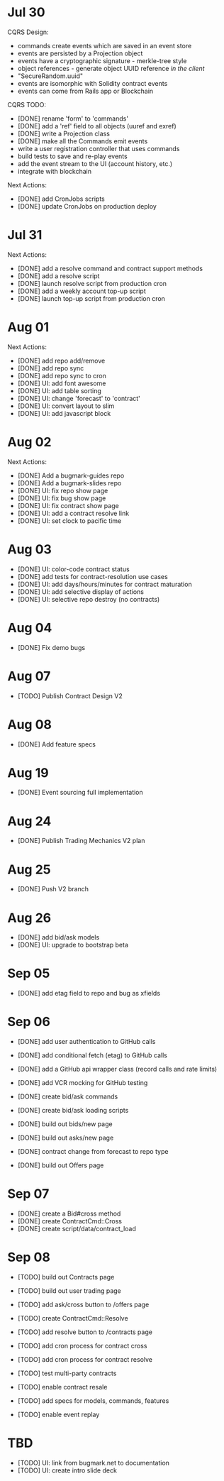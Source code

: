 # Jul 30

CQRS Design:
- commands create events which are saved in an event store
- events are persisted by a Projection object
- events have a cryptographic signature - merkle-tree style
- object references - generate object UUID reference *in the client*
- "SecureRandom.uuid"
- events are isomorphic with Solidity contract events
- events can come from Rails app or Blockchain
 
CQRS TODO:
- [DONE] rename 'form' to 'commands'
- [DONE] add a 'ref' field to all objects (uuref and exref)
- [DONE] write a Projection class
- [DONE] make all the Commands emit events
- write a user registration controller that uses commands
- build tests to save and re-play events
- add the event stream to the UI (account history, etc.)
- integrate with blockchain

Next Actions:
- [DONE] add CronJobs scripts
- [DONE] update CronJobs on production deploy

# Jul 31

Next Actions:
- [DONE] add a resolve command and contract support methods
- [DONE] add a resolve script
- [DONE] launch resolve script from production cron
- [DONE] add a weekly account top-up script
- [DONE] launch top-up script from production cron

# Aug 01

Next Actions:
- [DONE] add repo add/remove
- [DONE] add repo sync
- [DONE] add repo sync to cron
- [DONE] UI: add font awesome
- [DONE] UI: add table sorting
- [DONE] UI: change 'forecast' to 'contract'
- [DONE] UI: convert layout to slim
- [DONE] UI: add javascript block

# Aug 02

Next Actions:
- [DONE] Add a bugmark-guides repo
- [DONE] Add a bugmark-slides repo
- [DONE] UI: fix repo show page
- [DONE] UI: fix bug show page
- [DONE] UI: fix contract show page
- [DONE] UI: add a contract resolve link
- [DONE] UI: set clock to pacific time

# Aug 03

- [DONE] UI: color-code contract status
- [DONE] add tests for contract-resolution use cases
- [DONE] UI: add days/hours/minutes for contract maturation
- [DONE] UI: add selective display of actions
- [DONE] UI: selective repo destroy (no contracts)

# Aug 04

- [DONE] Fix demo bugs

# Aug 07

- [TODO] Publish Contract Design V2

# Aug 08

- [DONE] Add feature specs

# Aug 19

- [DONE] Event sourcing full implementation

# Aug 24

- [DONE] Publish Trading Mechanics V2 plan

# Aug 25

- [DONE] Push V2 branch

# Aug 26

- [DONE] add bid/ask models
- [DONE] UI: upgrade to bootstrap beta

# Sep 05

- [DONE] add etag field to repo and bug as xfields

# Sep 06

- [DONE] add user authentication to GitHub calls
- [DONE] add conditional fetch (etag) to GitHub calls
- [DONE] add a GitHub api wrapper class (record calls and rate limits)
- [DONE] add VCR mocking for GitHub testing

- [DONE] create bid/ask commands
- [DONE] create bid/ask loading scripts
- [DONE] build out bids/new page
- [DONE] build out asks/new page
- [DONE] contract change from forecast to repo type
- [DONE] build out Offers page                    

# Sep 07

- [DONE] create a Bid#cross method
- [DONE] create ContractCmd::Cross
- [DONE] create script/data/contract_load

# Sep 08

- [TODO] build out Contracts page
- [TODO] build out user trading page

- [TODO] add ask/cross button to /offers page

- [TODO] create ContractCmd::Resolve
- [TODO] add resolve button to /contracts page


- [TODO] add cron process for contract cross
- [TODO] add cron process for contract resolve

- [TODO] test multi-party contracts
- [TODO] enable contract resale

- [TODO] add specs for models, commands, features
- [TODO] enable event replay

# TBD

- [TODO] UI: link from bugmark.net to documentation
- [TODO] UI: create intro slide deck
